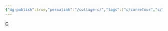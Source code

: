 ```yaml
---
{"dg-publish":true,"permalink":"/collage-c/","tags":["c/carrefour","c/letters","c/hand","c/blood","c/red"],"created":"2024-01-03T13:35:44.667-05:00","updated":"2024-01-03T13:36:14.686-05:00"}
---
```



[C](https://www.instagram.com/p/CID-nb8hemc/)
